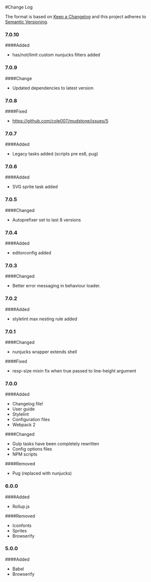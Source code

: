 #Change Log

The format is based on [Keep a Changelog](http://keepachangelog.com/)
and this project adheres to [Semantic Versioning](http://semver.org/).


### 7.0.10

####Added

- has/not/limit custom nunjucks filters added


### 7.0.9

####Change

- Updated dependencies to latest version


### 7.0.8

####Fixed

- https://github.com/cole007/mudstone/issues/5


### 7.0.7

####Added

- Legacy tasks added (scripts pre es6, pug)

### 7.0.6

####Added

- SVG sprite task added

### 7.0.5

####Changed

- Autoprefixer set to last 8 versions

### 7.0.4

####Added

- editorconfig added

### 7.0.3

####Changed

- Better error messaging in behaviour loader.  

### 7.0.2

####Added

- stylelint max nesting rule added

### 7.0.1

####Changed

- nunjucks wrapper extends shell

####Fixed

- resp-size mixin fix when true passed to line-height argument

### 7.0.0

####Added

- Changelog file! 
- User guide
- Stylelint
- Configuration files
- Webpack 2

####Changed

- Gulp tasks have been completely rewritten
- Config options files
- NPM scripts

####Removed

- Pug (replaced with nunjucks)

### 6.0.0

####Added

- Rollup.js

####Removed

- Iconfonts
- Sprites
- Browserify


### 5.0.0

####Added

- Babel
- Browserify


